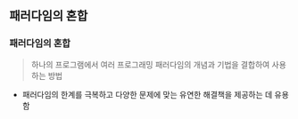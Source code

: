 ## 패러다임의 혼합

### 패러다임의 혼합
> 하나의 프로그램에서 여러 프로그래밍 패러다임의 개념과 기법을 결합하여 사용하는 방법
- 패러다임의 한계를 극복하고 다양한 문제에 맞는 유연한 해결책을 제공하는 데 유용함
